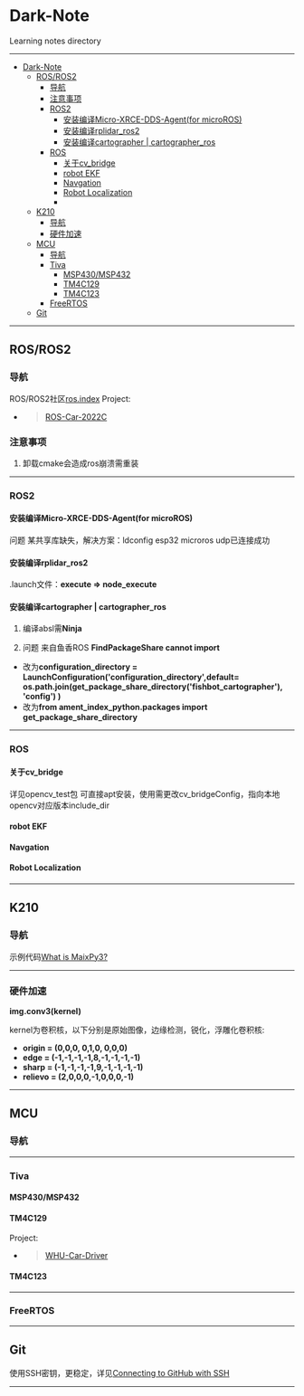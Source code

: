 # Dark-Note
Learning notes directory
***
- [Dark-Note](#dark-note)
  - [ROS/ROS2](#rosros2)
    - [导航](#导航)
    - [注意事项](#注意事项)
    - [ROS2](#ros2)
      - [安装编译Micro-XRCE-DDS-Agent(for microROS)](#安装编译micro-xrce-dds-agentfor-microros)
      - [安装编译rplidar\_ros2](#安装编译rplidar_ros2)
      - [安装编译cartographer | cartographer\_ros](#安装编译cartographer--cartographer_ros)
    - [ROS](#ros)
      - [关于cv\_bridge](#关于cv_bridge)
      - [robot EKF](#robot-ekf)
      - [Navgation](#navgation)
      - [Robot Localization](#robot-localization)
      - [](#)
  - [K210](#k210)
    - [导航](#导航-1)
    - [硬件加速](#硬件加速)
  - [MCU](#mcu)
    - [导航](#导航-2)
    - [Tiva](#tiva)
      - [MSP430/MSP432](#msp430msp432)
      - [TM4C129](#tm4c129)
      - [TM4C123](#tm4c123)
    - [FreeRTOS](#freertos)
  - [Git](#git)

***
## ROS/ROS2
### 导航
ROS/ROS2社区[ros.index](https://index.ros.org/)
Project:
* >[ROS-Car-2022C](https://github.com/Dark-be/ROS-car-2022C)
### 注意事项
1. 卸载cmake会造成ros崩溃需重装
***
### ROS2
#### 安装编译Micro-XRCE-DDS-Agent(for microROS)
问题 某共享库缺失，解决方案：ldconfig
esp32 microros udp已连接成功
#### 安装编译rplidar_ros2
.launch文件：**execute => node_execute**
#### 安装编译cartographer | cartographer_ros
1. 编译absl需**Ninja**

2. 问题 来自鱼香ROS **FindPackageShare cannot import**
* 改为**configuration_directory = LaunchConfiguration('configuration_directory',default= os.path.join(get_package_share_directory('fishbot_cartographer'), 'config') )**
* 改为**from ament_index_python.packages import get_package_share_directory**
***
### ROS
#### 关于cv_bridge
详见opencv_test包
可直接apt安装，使用需更改cv_bridgeConfig，指向本地opencv对应版本include_dir
#### robot EKF
#### Navgation
#### Robot Localization
####
***
## K210
### 导航
示例代码[What is MaixPy3?](https://wiki.sipeed.com/soft/maixpy3/zh/index.html)
***
### 硬件加速
**img.conv3(kernel)**

kernel为卷积核，以下分别是原始图像，边缘检测，锐化，浮雕化卷积核:
* **origin = (0,0,0, 0,1,0, 0,0,0)**
* **edge = (-1,-1,-1,-1,8,-1,-1,-1,-1)**
* **sharp = (-1,-1,-1,-1,9,-1,-1,-1,-1)**
* **relievo = (2,0,0,0,-1,0,0,0,-1)**
***
## MCU
### 导航
***
### Tiva
#### MSP430/MSP432

#### TM4C129
Project:
* >[WHU-Car-Driver]()
#### TM4C123
***
### FreeRTOS
***
## Git
使用SSH密钥，更稳定，详见[Connecting to GitHub with SSH](https://docs.github.com/en/authentication/connecting-to-github-with-ssh)
***


